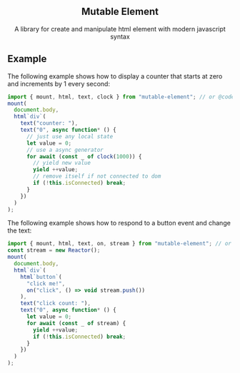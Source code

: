 <div align="center">
<h2>Mutable Element</h2>
<p align="center">
  <p>A library for create and manipulate html element with modern javascript syntax</p>
</p>
</div>

## Example

The following example shows how to display a counter that starts at zero and increments by 1 every second:

```js
import { mount, html, text, clock } from "mutable-element"; // or @codehz/mutable-element if use jsr
mount(
  document.body,
  html`div`(
    text("counter: "),
    text("0", async function* () {
      // just use any local state
      let value = 0;
      // use a async generator
      for await (const _ of clock(1000)) {
        // yield new value
        yield ++value;
        // remove itself if not connected to dom
        if (!this.isConnected) break;
      }
    })
  )
);
```

The following example shows how to respond to a button event and change the text:

```js
import { mount, html, text, on, stream } from "mutable-element"; // or @codehz/mutable-element if use jsr
const stream = new Reactor();
mount(
  document.body,
  html`div`(
    html`button`(
      "click me!",
      on("click", () => void stream.push())
    ),
    text("click count: "),
    text("0", async function* () {
      let value = 0;
      for await (const _ of stream) {
        yield ++value;
        if (!this.isConnected) break;
      }
    })
  )
);
```
